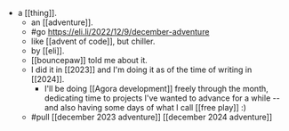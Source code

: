 - a [[thing]].
  - an [[adventure]].
  - #go https://eli.li/2022/12/9/december-adventure
  - like [[advent of code]], but chiller.
  - by [[eli]].
  - [[bouncepaw]] told me about it.
  - I did it in [[2023]] and I'm doing it as of the time of writing in [[2024]].
    - I'll be doing [[Agora development]] freely through the month, dedicating time to projects I've wanted to advance for a while -- and also having some days of what I call [[free play]] :)
  - #pull [[december 2023 adventure]] [[december 2024 adventure]]

